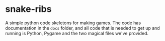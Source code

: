 # snake-ribs
A simple python code skeletons for making games. The code has documentation in
the `docs` folder, and all code that is needed to get up and running is Python,
Pygame and the two magical files we've provided.
